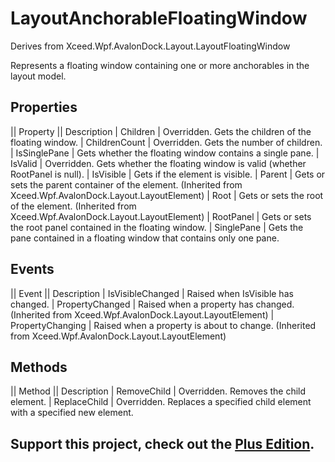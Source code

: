 # LayoutAnchorableFloatingWindow
Derives from Xceed.Wpf.AvalonDock.Layout.LayoutFloatingWindow

Represents a floating window containing one or more anchorables in the layout model.

## Properties
|| Property || Description
| Children | Overridden. Gets the children of the floating window.
| ChildrenCount | Overridden. Gets the number of children.
| IsSinglePane | Gets whether the floating window contains a single pane.
| IsValid | Overridden. Gets whether the floating window is valid (whether RootPanel is null).
| IsVisible | Gets if the element is visible.
| Parent | Gets or sets the parent container of the element. (Inherited from Xceed.Wpf.AvalonDock.Layout.LayoutElement)
| Root | Gets or sets the root of the element. (Inherited from Xceed.Wpf.AvalonDock.Layout.LayoutElement)
| RootPanel | Gets or sets the root panel contained in the floating window.
| SinglePane | Gets the pane contained in a floating window that contains only one pane.

## Events
|| Event || Description
| IsVisibleChanged | Raised when IsVisible has changed.
| PropertyChanged | Raised when a property has changed. (Inherited from Xceed.Wpf.AvalonDock.Layout.LayoutElement)
| PropertyChanging | Raised when a property is about to change. (Inherited from Xceed.Wpf.AvalonDock.Layout.LayoutElement)

## Methods
|| Method || Description
| RemoveChild | Overridden. Removes the child element.
| ReplaceChild | Overridden. Replaces a specified child element with a specified new element.

**Support this project, check out the [Plus Edition](http://wpftoolkit.com).**
---